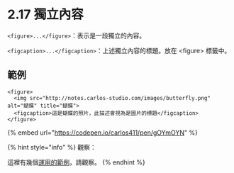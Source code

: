 # 2.17 獨立內容

`<figure>...</figure>`：表示是一段獨立的內容。

`<figcaption>...</figcaption>`：上述獨立內容的標題。放在 \<figure> 標籤中。

## 範例

```markup
<figure>
  <img src="http://notes.carlos-studio.com/images/butterfly.png" alt="蝴蝶" title="蝴蝶">
  <figcaption>這是蝴蝶的照片，此描述會視為是圖片的標題</figcaption>
</figure>
```

{% embed url="https://codepen.io/carlos411/pen/gOYmOYN" %}

{% hint style="info" %}
觀察：

這裡有幾個[運用的範例](https://developer.mozilla.org/zh-CN/docs/Web/HTML/Element/figure)，請觀察。
{% endhint %}

